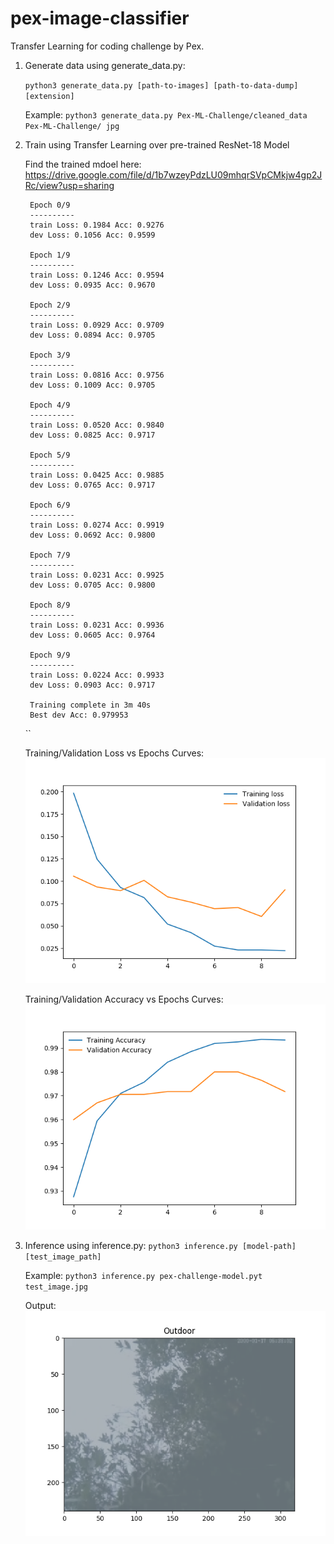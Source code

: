 # pex-image-classifier
Transfer Learning for coding challenge by Pex.

1. Generate data using generate_data.py:
    
    ``
    python3 generate_data.py [path-to-images] [path-to-data-dump] [extension]
    ``
    
    Example:
    ``
     python3 generate_data.py Pex-ML-Challenge/cleaned_data Pex-ML-Challenge/ jpg
    ``

2. Train using Transfer Learning over pre-trained ResNet-18 Model

    Find the trained mdoel here: https://drive.google.com/file/d/1b7wzeyPdzLU09mhqrSVpCMkjw4gp2JRc/view?usp=sharing
    
    
        Epoch 0/9
        ----------
        train Loss: 0.1984 Acc: 0.9276
        dev Loss: 0.1056 Acc: 0.9599

        Epoch 1/9
        ----------
        train Loss: 0.1246 Acc: 0.9594
        dev Loss: 0.0935 Acc: 0.9670

        Epoch 2/9
        ----------
        train Loss: 0.0929 Acc: 0.9709
        dev Loss: 0.0894 Acc: 0.9705

        Epoch 3/9
        ----------
        train Loss: 0.0816 Acc: 0.9756
        dev Loss: 0.1009 Acc: 0.9705

        Epoch 4/9
        ----------
        train Loss: 0.0520 Acc: 0.9840
        dev Loss: 0.0825 Acc: 0.9717

        Epoch 5/9
        ----------
        train Loss: 0.0425 Acc: 0.9885
        dev Loss: 0.0765 Acc: 0.9717

        Epoch 6/9
        ----------
        train Loss: 0.0274 Acc: 0.9919
        dev Loss: 0.0692 Acc: 0.9800

        Epoch 7/9
        ----------
        train Loss: 0.0231 Acc: 0.9925
        dev Loss: 0.0705 Acc: 0.9800

        Epoch 8/9
        ----------
        train Loss: 0.0231 Acc: 0.9936
        dev Loss: 0.0605 Acc: 0.9764

        Epoch 9/9
        ----------
        train Loss: 0.0224 Acc: 0.9933
        dev Loss: 0.0903 Acc: 0.9717

        Training complete in 3m 40s
        Best dev Acc: 0.979953
    ``

    Training/Validation Loss vs Epochs Curves:
    ![](loss.png)

    Training/Validation Accuracy vs Epochs Curves:
    ![](accuracy.png)

3. Inference using inference.py:
    ``
    python3 inference.py [model-path] [test_image_path]
    ``

    Example:
    ``
    python3 inference.py pex-challenge-model.pyt test_image.jpg
    ``
    
    Output:
    ![](inference.png)


    




